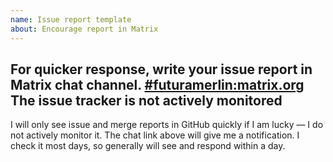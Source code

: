 ```yaml
---
name: Issue report template
about: Encourage report in Matrix
---
```

## For quicker response, write your issue report in Matrix chat channel. [#futuramerlin:matrix.org](https://matrix.to/#/%23futuramerlin:matrix.org) The issue tracker is not actively monitored

I will only see issue and merge reports in GitHub quickly if I am lucky — I do not actively monitor it. The chat link above will give me a notification. I check it most days, so generally will see and respond within a day.
